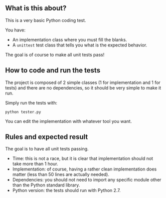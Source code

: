 ## What is this about?

This is a very basic Python coding test.

You have:

 - An implementation class where you must fill the blanks.
 - A `unittest` test class that tells you what is the expected behavior.

The goal is of course to make all unit tests pass!

## How to code and run the tests

The project is composed of 2 simple classes (1 for implementation and 1 for tests) and there are no dependencies, so it should be very simple to make it run.

Simply run the tests with:

    python tester.py

You can edit the implementation with whatever tool you want.

## Rules and expected result 

The goal is to have all unit tests passing.

 - Time: this is not a race, but it is clear that implementation should not take more than 1 hour. 
 - Implementation: of course, having a rather clean implementation does matter (less than 50 lines are actually needed).
 - Dependencies: you should not need to import any specific module other than the Python standard library.
 - Python version: the tests should run with Python 2.7.
